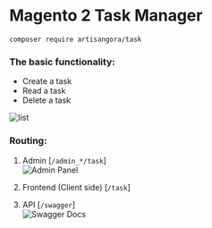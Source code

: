 # Magento 2 Task Manager

`composer require artisangora/task`


### The basic functionality:
* Create a task
* Read a task
* Delete a task

![list](http://dl4.joxi.net/drive/2019/09/22/0022/1240/1463512/12/0183070f06.jpg)


### Routing:
1. Admin [`/admin_*/task`]   
![Admin Panel](http://dl3.joxi.net/drive/2019/09/22/0022/1240/1463512/12/e3d0355e19.jpg)

1. Frontend (Client side) [`/task`]  

1. API [`/swagger`]  
![Swagger Docs](http://dl3.joxi.net/drive/2019/09/22/0022/1240/1463512/12/c0def91484.jpg)
